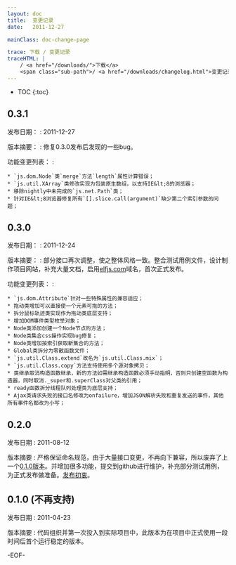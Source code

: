 ```yaml
---
layout: doc
title:  变更记录
date:   2011-12-27

mainClass: doc-change-page

trace: 下载 / 变更记录
traceHTML: |
    / <a href="/downloads/">下载</a>
    <span class="sub-path">/ <a href="/downloads/changelog.html">变更记录</a></span>
---
```


* TOC
{:toc}

## 0.3.1

发布日期：
:	2011-12-27

版本摘要：
:	修复0.3.0发布后发现的一些bug。

功能变更列表：
:	

	* `js.dom.Node`类`merge`方法`length`属性计算错误；
	* `js.util.XArray`类修改实现为包装原生数组，以支持IE&lt;8的浏览器；
	* 移除nightly中未完成的`js.net.Path`类；
	* 针对IE&lt;8浏览器修复所有`[].slice.call(argument)`缺少第二个索引参数的问题；

## 0.3.0

发布日期：
:	2011-12-24

版本摘要：
:	部分接口再次调整，使之整体风格一致。整合测试用例文件，设计制作项目网站，补充大量文档，启用[elfjs.com](http://elfjs.com/)域名，首次正式发布。

功能变更列表：
:	

	* `js.dom.Attribute`针对一些特殊属性的兼容适应；
	* 拖动类增加可以直接使一个元素可拖的方法；
	* 拆分鼠标轨迹类实现作为拖动类底层支持；
	* 增加DOM事件类型枚举对象；
	* Node类添加创建一个Node节点的方法；
	* Node类集合css操作实现bug修复；
	* Node类增加按索引获取新集合的方法；
	* Global类拆分为零散函数文件；
	* `js.util.Class.extend`改名为`js.util.Class.mix`；
	* `js.util.Class.copy`方法支持使用多个源对象拷贝；
	* 类继承取消构造函数继承，新的方法如需继承构造函数必须手动指明，否则只创建空函数为构造器，同时取消._super和.superClass对父类的引用；
	* ready函数拆分线程队列处理类为底层支持；
	* Ajax类请求失败的接口名修改为onfailure，增加JSON解析失败和重复发送的事件，其他所有事件名都改为小写；

## 0.2.0

发布日期
:	2011-08-12

版本摘要
:	严格保证命名规范，由于大量接口变更，不再向下兼容，所以废弃了上一个[0.1.0版本](#0.1.0)。并增加很多功能，提交到github进行维护，补充部分测试用例，为正式发布做准备。[发布初衷](/blog/?p=1)。

## 0.1.0 (不再支持)

发布日期
:	2011-04-23

版本摘要
:	代码组织并第一次投入到实际项目中，此版本为在项目中正式使用一段时间后首个运行稳定的版本。

-EOF-